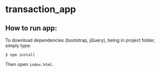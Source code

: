 # transaction_app

## How to run app:

To download dependencies (bootstrap, jQuery), being in project folder, simply type:

`$ npm install`

Then open `index.html`.
